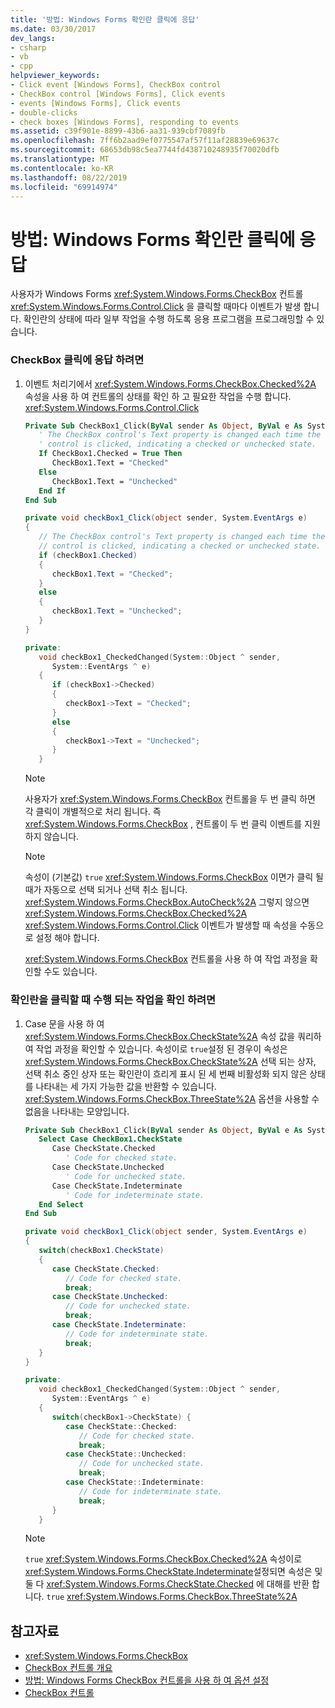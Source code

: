 ```yaml
---
title: '방법: Windows Forms 확인란 클릭에 응답'
ms.date: 03/30/2017
dev_langs:
- csharp
- vb
- cpp
helpviewer_keywords:
- Click event [Windows Forms], CheckBox control
- CheckBox control [Windows Forms], Click events
- events [Windows Forms], Click events
- double-clicks
- check boxes [Windows Forms], responding to events
ms.assetid: c39f901e-8899-43b6-aa31-939cbf7089fb
ms.openlocfilehash: 7ff6b2aad9ef0775547af57f11af28839e69637c
ms.sourcegitcommit: 68653db98c5ea7744fd438710248935f70020dfb
ms.translationtype: MT
ms.contentlocale: ko-KR
ms.lasthandoff: 08/22/2019
ms.locfileid: "69914974"
---
```

# <a name="how-to-respond-to-windows-forms-checkbox-clicks"></a>방법: Windows Forms 확인란 클릭에 응답
사용자가 Windows Forms <xref:System.Windows.Forms.CheckBox> 컨트롤 <xref:System.Windows.Forms.Control.Click> 을 클릭할 때마다 이벤트가 발생 합니다. 확인란의 상태에 따라 일부 작업을 수행 하도록 응용 프로그램을 프로그래밍할 수 있습니다.  
  
### <a name="to-respond-to-checkbox-clicks"></a>CheckBox 클릭에 응답 하려면  
  
1. 이벤트 처리기에서 <xref:System.Windows.Forms.CheckBox.Checked%2A> 속성을 사용 하 여 컨트롤의 상태를 확인 하 고 필요한 작업을 수행 합니다. <xref:System.Windows.Forms.Control.Click>  
  
    ```vb  
    Private Sub CheckBox1_Click(ByVal sender As Object, ByVal e As System.EventArgs) Handles CheckBox1.Click  
       ' The CheckBox control's Text property is changed each time the   
       ' control is clicked, indicating a checked or unchecked state.  
       If CheckBox1.Checked = True Then  
          CheckBox1.Text = "Checked"  
       Else  
          CheckBox1.Text = "Unchecked"  
       End If  
    End Sub  
    ```  
  
    ```csharp  
    private void checkBox1_Click(object sender, System.EventArgs e)  
    {  
       // The CheckBox control's Text property is changed each time the   
       // control is clicked, indicating a checked or unchecked state.  
       if (checkBox1.Checked)  
       {  
          checkBox1.Text = "Checked";  
       }  
       else  
       {  
          checkBox1.Text = "Unchecked";  
       }  
    }  
    ```  
  
    ```cpp  
    private:  
       void checkBox1_CheckedChanged(System::Object ^ sender,  
          System::EventArgs ^ e)  
       {  
          if (checkBox1->Checked)  
          {  
             checkBox1->Text = "Checked";  
          }  
          else  
          {  
             checkBox1->Text = "Unchecked";  
          }  
       }  
    ```  
  
    > [!NOTE]
    > 사용자가 <xref:System.Windows.Forms.CheckBox> 컨트롤을 두 번 클릭 하면 각 클릭이 개별적으로 처리 됩니다. 즉 <xref:System.Windows.Forms.CheckBox> , 컨트롤이 두 번 클릭 이벤트를 지원 하지 않습니다.  
  
    > [!NOTE]
    > 속성이 (기본값) `true` <xref:System.Windows.Forms.CheckBox> 이면가 클릭 될 때가 자동으로 선택 되거나 선택 취소 됩니다. <xref:System.Windows.Forms.CheckBox.AutoCheck%2A> 그렇지 않으면 <xref:System.Windows.Forms.CheckBox.Checked%2A> <xref:System.Windows.Forms.Control.Click> 이벤트가 발생할 때 속성을 수동으로 설정 해야 합니다.  
  
     <xref:System.Windows.Forms.CheckBox> 컨트롤을 사용 하 여 작업 과정을 확인할 수도 있습니다.  
  
### <a name="to-determine-a-course-of-action-when-a-check-box-is-clicked"></a>확인란을 클릭할 때 수행 되는 작업을 확인 하려면  
  
1. Case 문을 사용 하 여 <xref:System.Windows.Forms.CheckBox.CheckState%2A> 속성 값을 쿼리하여 작업 과정을 확인할 수 있습니다. 속성이로 `true`설정 된 경우이 속성은 <xref:System.Windows.Forms.CheckBox.CheckState%2A> 선택 되는 상자, 선택 취소 중인 상자 또는 확인란이 흐리게 표시 된 세 번째 비활성화 되지 않은 상태를 나타내는 세 가지 가능한 값을 반환할 수 있습니다. <xref:System.Windows.Forms.CheckBox.ThreeState%2A> 옵션을 사용할 수 없음을 나타내는 모양입니다.  
  
    ```vb  
    Private Sub CheckBox1_Click(ByVal sender As Object, ByVal e As System.EventArgs) Handles CheckBox1.Click  
       Select Case CheckBox1.CheckState  
          Case CheckState.Checked  
             ' Code for checked state.  
          Case CheckState.Unchecked  
             ' Code for unchecked state.  
          Case CheckState.Indeterminate  
             ' Code for indeterminate state.  
       End Select   
    End Sub  
    ```  
  
    ```csharp  
    private void checkBox1_Click(object sender, System.EventArgs e)  
    {  
       switch(checkBox1.CheckState)  
       {  
          case CheckState.Checked:  
             // Code for checked state.  
             break;  
          case CheckState.Unchecked:  
             // Code for unchecked state.  
             break;  
          case CheckState.Indeterminate:  
             // Code for indeterminate state.  
             break;  
       }  
    }  
    ```  
  
    ```cpp  
    private:  
       void checkBox1_CheckedChanged(System::Object ^ sender,  
          System::EventArgs ^ e)  
       {  
          switch(checkBox1->CheckState) {  
             case CheckState::Checked:  
                // Code for checked state.  
                break;  
             case CheckState::Unchecked:  
                // Code for unchecked state.  
                break;  
             case CheckState::Indeterminate:  
                // Code for indeterminate state.  
                break;  
          }  
       }  
    ```  
  
    > [!NOTE]
    > `true` <xref:System.Windows.Forms.CheckBox.Checked%2A> 속성이로<xref:System.Windows.Forms.CheckState.Indeterminate>설정되면 속성은 및 둘 다 <xref:System.Windows.Forms.CheckState.Checked> 에 대해를 반환 합니다. `true` <xref:System.Windows.Forms.CheckBox.ThreeState%2A>  
  
## <a name="see-also"></a>참고자료

- <xref:System.Windows.Forms.CheckBox>
- [CheckBox 컨트롤 개요](checkbox-control-overview-windows-forms.md)
- [방법: Windows Forms CheckBox 컨트롤을 사용 하 여 옵션 설정](how-to-set-options-with-windows-forms-checkbox-controls.md)
- [CheckBox 컨트롤](checkbox-control-windows-forms.md)
